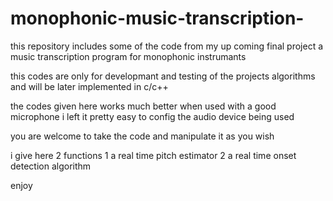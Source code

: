 # monophonic-music-transcription-
this repository includes some of the code from my up coming final project a music transcription program for monophonic instrumants

this codes are only for developmant and testing of the projects algorithms and will be
later implemented in c/c++

the codes given here works much better when used with a good microphone 
i left it pretty easy to config the audio device being used 

you are welcome to take the code and manipulate it as you wish 

i give here 2 functions 
1 a real time pitch estimator 
2 a real time onset detection algorithm

enjoy
